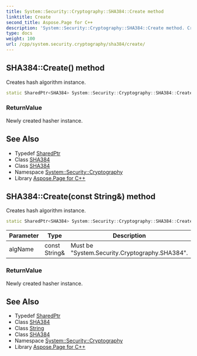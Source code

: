 ```yaml
---
title: System::Security::Cryptography::SHA384::Create method
linktitle: Create
second_title: Aspose.Page for C++
description: 'System::Security::Cryptography::SHA384::Create method. Creates hash algorithm instance in C++.'
type: docs
weight: 100
url: /cpp/system.security.cryptography/sha384/create/
---
```

## SHA384::Create() method


Creates hash algorithm instance.

```cpp
static SharedPtr<SHA384> System::Security::Cryptography::SHA384::Create()
```


### ReturnValue

Newly created hasher instance.

## See Also

* Typedef [SharedPtr](../../../system/sharedptr/)
* Class [SHA384](../)
* Class [SHA384](../)
* Namespace [System::Security::Cryptography](../../)
* Library [Aspose.Page for C++](../../../)
## SHA384::Create(const String\&) method


Creates hash algorithm instance.

```cpp
static SharedPtr<SHA384> System::Security::Cryptography::SHA384::Create(const String &algName)
```


| Parameter | Type | Description |
| --- | --- | --- |
| algName | const String\& | Must be "System.Security.Cryptography.SHA384". |

### ReturnValue

Newly created hasher instance.

## See Also

* Typedef [SharedPtr](../../../system/sharedptr/)
* Class [SHA384](../)
* Class [String](../../../system/string/)
* Class [SHA384](../)
* Namespace [System::Security::Cryptography](../../)
* Library [Aspose.Page for C++](../../../)

